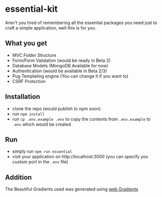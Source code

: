 # essential-kit
Aren't you tired of remembering all the essential packages you need just to craft a simple application, well this is for you.

## What you get
* MVC Folder Structure
* Form/Form Validation (would be ready in Beta 2)
* Database Models (MongoDB Available for now)
* Authentication (would be available in Beta 2/3)
* Pug Templating engine (You can change it if you want to)
* CSRF Protection

## Installation
* clone the repo (would publish to npm soon)
* run `npm install`
* run `cp .env.example .env` to copy the contents from `.env.example` to `.env` which would be created

## Run
* simply run `npm run essential`
* visit your application on http://localhost:3000 (you can specify you custom port in the `.env` file)

## Addition
The Beautiful Gradients used was generated using [web Gradients](https://webgradients.com/?ref=producthunt)
